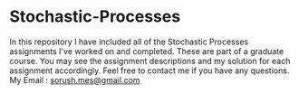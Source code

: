 # Stochastic-Processes
In this repository I have included all of the Stochastic Processes assignments I've worked on and completed. These are part of a graduate course. You may see the assignment descriptions and my solution for each assignment accordingly. Feel free to contact me if you have any questions.
My Email : sorush.mes@gmail.com
